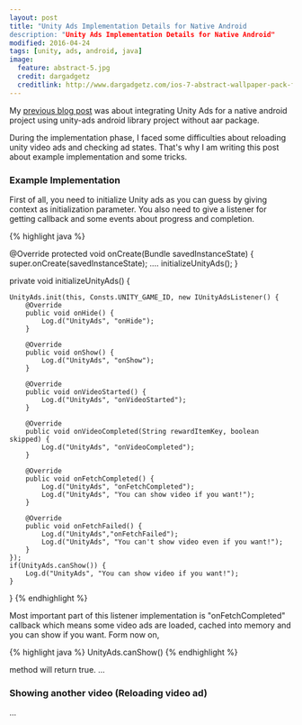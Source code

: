 ```yaml
---
layout: post
title: "Unity Ads Implementation Details for Native Android
description: "Unity Ads Implementation Details for Native Android"
modified: 2016-04-24
tags: [unity, ads, android, java]
image:
  feature: abstract-5.jpg
  credit: dargadgetz
  creditlink: http://www.dargadgetz.com/ios-7-abstract-wallpaper-pack-for-iphone-5-and-ipod-touch-retina/
---
```


My <a href="http://fuatcoskun.github.io/unity-ads-integration-without-aar-package/">previous blog post</a> was about integrating Unity Ads for a native android project using unity-ads android library project without aar package.

During the implementation phase, I faced some difficulties about reloading unity video ads and checking ad states. That's why I am writing this post about example implementation and some tricks.

### Example Implementation

First of all, you need to initialize Unity ads as you can guess by giving context as initialization parameter. You also need to give a listener for getting callback and
some events about progress and completion.

{% highlight java %}

@Override
protected void onCreate(Bundle savedInstanceState) {
	super.onCreate(savedInstanceState);
	....
	initializeUnityAds();
}

private void initializeUnityAds() {

	UnityAds.init(this, Consts.UNITY_GAME_ID, new IUnityAdsListener() {
		@Override
		public void onHide() {
			Log.d("UnityAds", "onHide");
		}

		@Override
		public void onShow() {
			Log.d("UnityAds", "onShow");
		}

		@Override
		public void onVideoStarted() {
			Log.d("UnityAds", "onVideoStarted");
		}

		@Override
		public void onVideoCompleted(String rewardItemKey, boolean skipped) {
			Log.d("UnityAds", "onVideoCompleted");
		}

		@Override
		public void onFetchCompleted() {
			Log.d("UnityAds", "onFetchCompleted");
			Log.d("UnityAds", "You can show video if you want!");
		}

		@Override
		public void onFetchFailed() {
			Log.d("UnityAds","onFetchFailed");
			Log.d("UnityAds", "You can't show video even if you want!");
		}
	});
	if(UnityAds.canShow()) {
		Log.d("UnityAds", "You can show video if you want!");
	}
}
{% endhighlight %}

Most important part of this listener implementation is "onFetchCompleted" callback which means some video ads are loaded, cached into memory and you can show if you want. Form now on, 

{% highlight java %}
UnityAds.canShow() 
{% endhighlight %}

method will return true. 
...
### Showing another video (Reloading video ad)
...